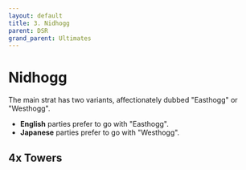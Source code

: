 ```yaml
---
layout: default
title: 3. Nidhogg
parent: DSR
grand_parent: Ultimates
---
```


# Nidhogg

The main strat has two variants, affectionately dubbed "Easthogg" or "Westhogg".

- **English** parties prefer to go with "Easthogg".
- **Japanese** parties prefer to go with "Westhogg".

## 4x Towers
